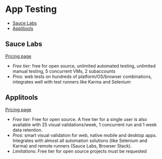 # App Testing

<!-- TOC depthFrom:2 -->

- [Sauce Labs](#sauce-labs)
- [Applitools](#applitools)

<!-- /TOC -->

## Sauce Labs

[Pricing page](https://saucelabs.com/beta/signup/OSS/None)

* *Free tier*: free for open source, unlimited automated testing, unlimited manual testing, 5 concurrent VMs, 2 subaccounts
* *Pros*: web tests on hundreds of platform/OS/browser combinations, integrates well with test runners like Karma and Selenium

## Applitools

[Pricing page](https://applitools.com/pricing)

* *Free tier*: Free for open source. A free tier for a single user is also available with 25 visual validations/week, 1 concurrent run and 1 week data retention.
* *Pros*: smart visual validation for web, native mobile and desktop apps. Integrates with almost all automation solutions (like Selenium and Karma) and remote runners (Sauce Labs, Browser Stack).
* *Limitations*: Free tier for open source projects must be requested
